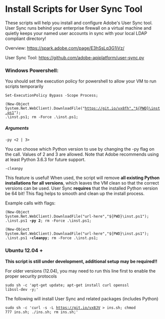 # Install Scripts for User Sync Tool
These scripts will help you install and configure Adobe's User Sync tool.  User Sync runs behind your enterprise firewall on a virtual machine 
and quietly keeps your named user accounts in sync with your local LDAP compliant directory!

Overview:
https://spark.adobe.com/page/E3hSsLq3G1iVz/

User Sync Tool:
https://github.com/adobe-apiplatform/user-sync.py


### Windows Powershell:
You should set the execution policy for powershell to allow your VM to run scripts temporarily

<code>Set-ExecutionPolicy Bypass -Scope Process;</code> 

<code>(New-Object System.Net.WebClient).DownloadFile("https://git.io/vx8fh","${PWD}\inst.ps1"); .\inst.ps1; rm -Force .\inst.ps1;</code>


##### Arguments

<code>-py <2 | 3></code>

You can choose which Python version to use by changing the -py flag
on the call. Values of 2 and 3 are allowed.  Note that Adobe recommends using at least Python 3.6.3 for future
support.

<code>-cleanpy</code>

This feature is useful! When used, the script will remove <b>all existing Python installations for all versions</b>, which
leaves the VM clean so that the correct versions can be used.  User Sync <b>requires</b> that the installed Python version be
64 bit! This flag helps to smooth and clean up the install process.

Example calls with flags:

<code>(New-Object System.Net.WebClient).DownloadFile("url-here","${PWD}\inst.ps1"); .\inst.ps1 <b>-py 2</b>; rm -Force .\inst.ps1;</code>

<code>(New-Object System.Net.WebClient).DownloadFile("url-here","${PWD}\inst.ps1"); .\inst.ps1 <b>-cleanpy</b>; rm -Force .\inst.ps1;</code>

### Ubuntu 12.04 + 
<b>This script is still under development, additional setup may be required!!</b>

For older versions (12.04), you may need to run this line first to enable the proper security protocols

<code>sudo sh -c 'apt-get update; apt-get install curl openssl libssl-dev -y;'</code>

The following will install User Sync and related packages (includes Python)

<code>sudo sh -c 'curl -s -L https://git.io/vx8JV > ins.sh; chmod 777 ins.sh; ./ins.sh; rm ins.sh;'</code>
